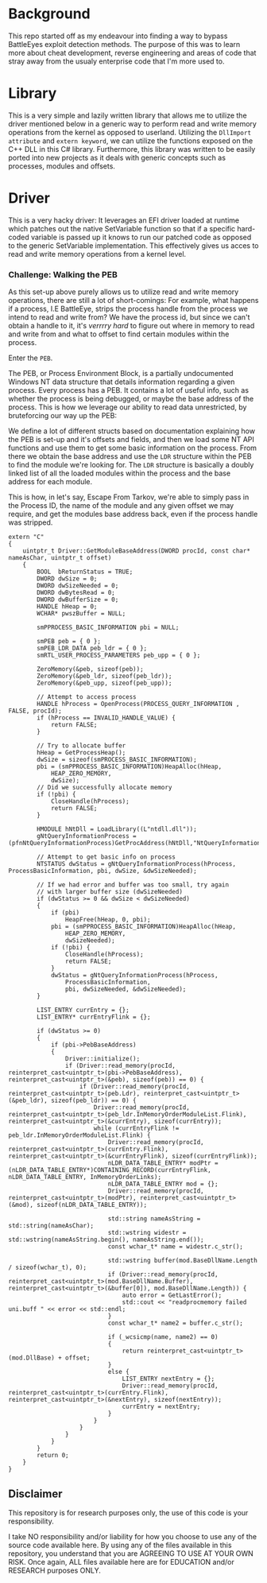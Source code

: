 # Background

This repo started off as my endeavour into finding a way to bypass BattleEyes exploit detection methods. The purpose of this was to learn more about cheat development, reverse engineering and areas of code that stray away from the usualy enterprise code that I'm more used to.

# Library

This is a very simple and lazily written library that allows me to utilize the driver mentioned below in a generic way to perform read and write memory operations from the kernel as opposed to userland. Utilizing the `DllImport attribute` and `extern keyword`, we can utilize the functions exposed on the C++ DLL in this C# library. Furthermore, this library was written to be easily ported into new projects as it deals with generic concepts such as processes, modules and offsets.

# Driver

This is a very hacky driver: It leverages an EFI driver loaded at runtime which patches out the native SetVariable function so that if a specific hard-coded variable is passed up it knows to run our patched code as opposed to the generic SetVariable implementation. This effectively gives us acces to read and write memory operations from a kernel level.

### Challenge: Walking the PEB

As this set-up above purely allows us to utilize read and write memory operations, there are still a lot of short-comings: For example, what happens if a process, I.E BattleEye, strips the process handle from the process we intend to read and write from? We have the process id, but since we can't obtain a handle to it, it's *verrrry hard* to figure out where in memory to read and write from and what to offset to find certain modules within the process.

Enter the `PEB`.

The PEB, or Process Environment Block, is a partially undocumented Windows NT data structure that details information regarding a given process. Every process has a PEB. It contains a lot of useful info, such as whether the process is being debugged, or maybe the base address of the process. This is how we leverage our ability to read data unrestricted, by bruteforcing our way up the PEB:

We define a lot of different structs based on documentation explaining how the PEB is set-up and it's offsets and fields, and then we load some NT API functions and use them to get some basic information on the process. From there we obtain the base address and use the `LDR` structure within the PEB to find the module we're looking for. The `LDR` structure is basically a doubly linked list of all the loaded modules within the process and the base address for each module.

This is how, in let's say, Escape From Tarkov, we're able to simply pass in the Process ID, the name of the module and any given offset we may require, and get the modules base address back, even if the process handle was stripped.

```
extern "C"
{
	uintptr_t Driver::GetModuleBaseAddress(DWORD procId, const char* nameAsChar, uintptr_t offset)
	{
		BOOL  bReturnStatus = TRUE;
		DWORD dwSize = 0;
		DWORD dwSizeNeeded = 0;
		DWORD dwBytesRead = 0;
		DWORD dwBufferSize = 0;
		HANDLE hHeap = 0;
		WCHAR* pwszBuffer = NULL;

		smPPROCESS_BASIC_INFORMATION pbi = NULL;

		smPEB peb = { 0 };
		smPEB_LDR_DATA peb_ldr = { 0 };
		smRTL_USER_PROCESS_PARAMETERS peb_upp = { 0 };

		ZeroMemory(&peb, sizeof(peb));
		ZeroMemory(&peb_ldr, sizeof(peb_ldr));
		ZeroMemory(&peb_upp, sizeof(peb_upp));

		// Attempt to access process
		HANDLE hProcess = OpenProcess(PROCESS_QUERY_INFORMATION , FALSE, procId);
		if (hProcess == INVALID_HANDLE_VALUE) {
			return FALSE;
		}

		// Try to allocate buffer 
		hHeap = GetProcessHeap();
		dwSize = sizeof(smPROCESS_BASIC_INFORMATION);
		pbi = (smPPROCESS_BASIC_INFORMATION)HeapAlloc(hHeap,
			HEAP_ZERO_MEMORY,
			dwSize);
		// Did we successfully allocate memory
		if (!pbi) {
			CloseHandle(hProcess);
			return FALSE;
		}

		HMODULE hNtDll = LoadLibrary((L"ntdll.dll"));
		gNtQueryInformationProcess = (pfnNtQueryInformationProcess)GetProcAddress(hNtDll,"NtQueryInformationProcess");

		// Attempt to get basic info on process
		NTSTATUS dwStatus = gNtQueryInformationProcess(hProcess, ProcessBasicInformation, pbi, dwSize, &dwSizeNeeded);

		// If we had error and buffer was too small, try again
		// with larger buffer size (dwSizeNeeded)
		if (dwStatus >= 0 && dwSize < dwSizeNeeded)
		{
			if (pbi)
				HeapFree(hHeap, 0, pbi);
			pbi = (smPPROCESS_BASIC_INFORMATION)HeapAlloc(hHeap,
				HEAP_ZERO_MEMORY,
				dwSizeNeeded);
			if (!pbi) {
				CloseHandle(hProcess);
				return FALSE;
			}
			dwStatus = gNtQueryInformationProcess(hProcess,
				ProcessBasicInformation,
				pbi, dwSizeNeeded, &dwSizeNeeded);
		}

		LIST_ENTRY currEntry = {};
		LIST_ENTRY* currEntryFlink = {};

		if (dwStatus >= 0)
		{
			if (pbi->PebBaseAddress)
			{
				Driver::initialize();
				if (Driver::read_memory(procId, reinterpret_cast<uintptr_t>(pbi->PebBaseAddress), reinterpret_cast<uintptr_t>(&peb), sizeof(peb)) == 0) {
					if (Driver::read_memory(procId, reinterpret_cast<uintptr_t>(peb.Ldr), reinterpret_cast<uintptr_t>(&peb_ldr), sizeof(peb_ldr)) == 0) {
						Driver::read_memory(procId, reinterpret_cast<uintptr_t>(peb_ldr.InMemoryOrderModuleList.Flink), reinterpret_cast<uintptr_t>(&currEntry), sizeof(currEntry));
						while (currEntryFlink != peb_ldr.InMemoryOrderModuleList.Flink) {
							Driver::read_memory(procId, reinterpret_cast<uintptr_t>(currEntry.Flink), reinterpret_cast<uintptr_t>(&currEntryFlink), sizeof(currEntryFlink));
							nLDR_DATA_TABLE_ENTRY* modPtr = (nLDR_DATA_TABLE_ENTRY*)CONTAINING_RECORD(currEntryFlink, nLDR_DATA_TABLE_ENTRY, InMemoryOrderLinks);
							nLDR_DATA_TABLE_ENTRY mod = {};
							Driver::read_memory(procId, reinterpret_cast<uintptr_t>(modPtr), reinterpret_cast<uintptr_t>(&mod), sizeof(nLDR_DATA_TABLE_ENTRY));

							std::string nameAsString = std::string(nameAsChar);
							std::wstring widestr = std::wstring(nameAsString.begin(), nameAsString.end());
							const wchar_t* name = widestr.c_str();

							std::wstring buffer(mod.BaseDllName.Length / sizeof(wchar_t), 0);
							if (Driver::read_memory(procId, reinterpret_cast<uintptr_t>(mod.BaseDllName.Buffer), reinterpret_cast<uintptr_t>(&buffer[0]), mod.BaseDllName.Length)) {
								auto error = GetLastError();
								std::cout << "readprocmemory failed uni.buff " << error << std::endl;
							}
							const wchar_t* name2 = buffer.c_str();

							if (_wcsicmp(name, name2) == 0)
							{
								return reinterpret_cast<uintptr_t>(mod.DllBase) + offset;
							}
							else {
								LIST_ENTRY nextEntry = {};
								Driver::read_memory(procId, reinterpret_cast<uintptr_t>(currEntry.Flink), reinterpret_cast<uintptr_t>(&nextEntry), sizeof(nextEntry));
								currEntry = nextEntry;
							}
						}
					}
				}
			}
		}
		return 0;
	}
}
```

## Disclaimer

This repository is for research purposes only, the use of this code is your responsibility.

I take NO responsibility and/or liability for how you choose to use any of the source code available here. By using any of the files available in this repository, you understand that you are AGREEING TO USE AT YOUR OWN RISK. Once again, ALL files available here are for EDUCATION and/or RESEARCH purposes ONLY.